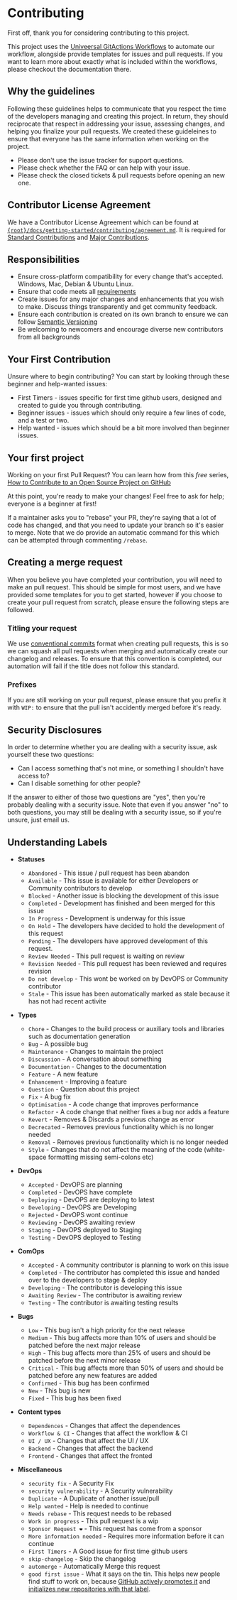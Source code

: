 # Contributing

First off, thank you for considering contributing to this project.

This project uses the [Univeersal GitActions Workflows](https://github.com/TGTGamer/Universal-GitAction-Workflows) to automate our workflow, alongside provide templates for issues and pull requests. If you want to learn more about exactly what is included within the workflows, please checkout the documentation there.

## Why the guidelines

Following these guidelines helps to communicate that you respect the time of the developers managing and creating this project. In return, they should reciprocate that respect in addressing your issue, assessing changes, and helping you finalize your pull requests. We created these guideleines to ensure that everyone has the same information when working on the project.

* Please don't use the issue tracker for support questions.
* Please check whether the FAQ or can help with your issue.
* Please check the closed tickets & pull requests before opening an new one.

## Contributor License Agreement

We have a Contributor License Agreement which can be found at [`{root}/docs/getting-started/contributing/agreement.md`](./AGREEMENT.md). It is required for [Standard Contributions](contribution-types.md#std) and [Major Contributions](contribution-types.md#major).

## Responsibilities

* Ensure cross-platform compatibility for every change that's accepted. Windows, Mac, Debian & Ubuntu Linux.
* Ensure that code meets all [requirements](contribution-types.md)
* Create issues for any major changes and enhancements that you wish to make. Discuss things transparently and get community feedback.
* Ensure each contribution is created on its own branch to ensure we can follow [Semantic Versioning](http://semver.org/)
* Be welcoming to newcomers and encourage diverse new contributors from all backgrounds

## Your First Contribution

Unsure where to begin contributing? You can start by looking through these beginner and help-wanted issues:

* First Timers - issues specific for first time github users, designed and created to guide you through contributing.
* Beginner issues - issues which should only require a few lines of code, and a test or two.
* Help wanted - issues which should be a bit more involved than beginner issues.

## Your first project

Working on your first Pull Request? You can learn how from this _free_ series, [How to Contribute to an Open Source Project on GitHub](https://egghead.io/series/how-to-contribute-to-an-open-source-project-on-github)

At this point, you're ready to make your changes! Feel free to ask for help; everyone is a beginner at first!

If a maintainer asks you to "rebase" your PR, they're saying that a lot of code has changed, and that you need to update your branch so it's easier to merge. Note that we do provide an automatic command for this which can be attempted through commenting `/rebase`.

## Creating a merge request

When you believe you have completed your contribution, you will need to make an pull request. This should be simple for most users, and we have provided some templates for you to get started, however if you choose to create your pull request from scratch, please ensure the following steps are followed.

### Titling your request

We use [conventional commits](https://www.conventionalcommits.org/en/v1.0.0/) format when creating pull requests, this is so we can squash all pull requests when merging and automatically create our changelog and releases. To ensure that this convention is completed, our automation will fail if the title does not follow this standard.

### Prefixes

If you are still working on your pull request, please ensure that you prefix it with `WIP:` to ensure that the pull isn't accidently merged before it's ready.

## Security Disclosures

 In order to determine whether you are dealing with a security issue, ask yourself these two questions:

* Can I access something that's not mine, or something I shouldn't have access to?
* Can I disable something for other people?

If the answer to either of those two questions are "yes", then you're probably dealing with a security issue. Note that even if you answer "no" to both questions, you may still be dealing with a security issue, so if you're unsure, just email us.

## Understanding Labels

* **Statuses**
  * `Abandoned` - This issue / pull request has been abandon
  * `Available` - This issue is available for either Developers or Community contributors to develop
  * `Blocked` - Another issue is blocking the development of this issue
  * `Completed` - Development has finished and been merged for this issue
  * `In Progress` - Development is underway for this issue
  * `On Hold` - The developers have decided to hold the development of this request
  * `Pending` - The developers have approved development of this request.
  * `Review Needed` - This pull request is waiting on review
  * `Revision Needed` - This pull request has been reviewed and requires revision
  * `Do not develop` - This wont be worked on by DevOPS or Community contributor
  * `Stale` - This issue has been automatically marked as stale because it has not had recent activite

* **Types**
  * `Chore` - Changes to the build process or auxiliary tools and libraries such as documentation generation
  * `Bug` - A possible bug
  * `Maintenance` - Changes to maintain the project
  * `Discussion` - A conversation about something
  * `Documentation` - Changes to the documentation
  * `Feature` - A new feature
  * `Enhancement` - Improving a feature
  * `Question` - Question about this project
  * `Fix` - A bug fix
  * `Optimisation` - A code change that improves performance
  * `Refactor` - A code change that neither fixes a bug nor adds a feature
  * `Revert` - Removes & Discards a previous change as error
  * `Decrecated` - Removes previous functionality which is no longer needed
  * `Removal` - Removes previous functionality which is no longer needed
  * `Style` - Changes that do not affect the meaning of the code (white-space formatting missing semi-colons etc)

* **DevOps**
  * `Accepted` - DevOPS are planning
  * `Completed` - DevOPS have complete
  * `Deploying` - DevOPS are deploying to latest
  * `Developing` - DevOPS are Developing
  * `Rejected` - DevOPS wont continue
  * `Reviewing` - DevOPS awaiting review
  * `Staging` - DevOPS deployed to Staging
  * `Testing` - DevOPS deployed to Testing

* **ComOps**
  * `Accepted` - A community contributor is planning to work on this issue
  * `Completed` - The contributor has completed this issue and handed over to the developers to stage & deploy
  * `Developing` - The contributor is developing this issue
  * `Awaiting Review` - The contributor is awaiting review
  * `Testing` - The contributor is awaiting testing results
  
* **Bugs**
  * `Low` - This bug isn't a high priority for the next release
  * `Medium` - This bug affects more than 10% of users and should be patched before the next major release
  * `High` - This bug affects more than 25% of users and should be patched before the next minor release
  * `Critical` - This bug affects more than 50% of users and should be patched before any new features are added
  * `Confirmed` - This bug has been confirmed
  * `New` - This bug is new
  * `Fixed` - This bug has been fixed

* **Content types**
  * `Dependences` - Changes that affect the dependences
  * `Workflow & CI` - Changes that affect the workflow & CI
  * `UI / UX` - Changes that affect the UI / UX
  * `Backend` - Changes that affect the backend
  * `Frontend` - Changes that affect the fronted

* **Miscellaneous**
  * `security fix` - A Security Fix
  * `security vulnerability` - A Security vulnerability
  * `Duplicate` - A Duplicate of another issue/pull
  * `Help wanted` - Help is needed to continue
  * `Needs rebase` - This request needs to be rebased
  * `Work in progress` - This pull request is a wip
  * `Sponsor Request ❤️` - This request has come from a sponsor
  * `More information needed` - Requires more information before it can continue
  * `First Timers` - A Good issue for first time github users
  * `skip-changelog` - Skip the changelog
  * `automerge` - Automatically Merge this request
  * `good first issue` - What it says on the tin. This helps new people find stuff to work on, because [GitHub actively promotes it](https://help.github.com/articles/helping-new-contributors-find-your-project-with-labels/) and [initializes new repositories with that label](https://help.github.com/articles/about-labels/#using-default-labels).

